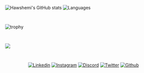  
![Hawshemi's GitHub stats](https://github-readme-stats.vercel.app/api?username=hawshemi&count_private=true&show_icons=true&theme=transparent&hide_border=true&number_format=long) ![Languages](https://github-readme-stats.vercel.app/api/top-langs/?username=hawshemi&theme=transparent&hide_border=true&layout=compact)

<br>

![trophy](https://github-profile-trophy.vercel.app/?username=hawshemi&theme=onedark&column=-1)

<br>

![](http://github-profile-summary-cards.vercel.app/api/cards/profile-details?username=hawshemi&theme=transparent)

<br>

<p align="center">
  <a href="https://linkedin.com/in/hawshemi"><img alt="Linkedin" title="Rasool Hashemi Linkedin" src="https://img.shields.io/badge/LinkedIn-133563?style=for-the-badge&logo=linkedin&logoColor=white"></a>
  <a href="https://instagram.com/rhawshemi"><img alt="Instagram" title="Rasool Hashemi Instagram" src="https://img.shields.io/badge/Instagram-133563?style=for-the-badge&logo=instagram&logoColor=white"></a>
  <a href="http://discordapp.com/users/369562056027799562"><img alt="Discord" title="Rasool Hashemi Discord Profile" src="https://img.shields.io/badge/Discord-133563?style=for-the-badge&logo=discord&logoColor=white"></a>
  <a href="http://twitter.com/hawshemi"><img alt="Twitter" title="Rasool Hashemi Twitter" src="https://img.shields.io/badge/Twitter-133563?style=for-the-badge&logo=twitter&logoColor=white"></a>
  <a href="https://github.com/hawshemi"><img alt="Github" title="Rasool Hashemi Github" src="https://img.shields.io/badge/github-133563.svg?style=for-the-badge&logo=github&logoColor=white"></a>
</p>

<br>
